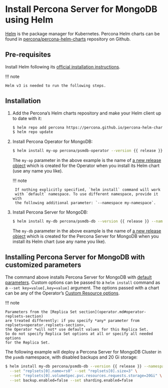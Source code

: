 # Install Percona Server for MongoDB using Helm

[Helm](https://github.com/helm/helm) is the package manager for Kubernetes. Percona Helm charts can be found in [percona/percona-helm-charts](https://github.com/percona/percona-helm-charts) repository on Github.

## Pre-requisites

Install Helm following its [official installation instructions](https://docs.helm.sh/using_helm/#installing-helm).

!!! note

    Helm v3 is needed to run the following steps.

## Installation


1. Add the Percona’s Helm charts repository and make your Helm client up to
    date with it:

    ```bash
    $ helm repo add percona https://percona.github.io/percona-helm-charts/
    $ helm repo update
    ```

2. Install Percona Operator for MongoDB:

    ```bash
    $ helm install my-op percona/psmdb-operator --version {{ release }}
    ```

    The `my-op` parameter in the above example is the name of [a new release object](https://helm.sh/docs/intro/using_helm/#three-big-concepts)
    which is created for the Operator when you install its Helm chart (use any
    name you like).

    !!! note

        If nothing explicitly specified, `helm install` command will work
        with `default` namespace. To use different namespace, provide it with
        the following additional parameter: `--namespace my-namespace`.

3. Install Percona Server for MongoDB:

    ```bash
    $ helm install my-db percona/psmdb-db --version {{ release }} --namespace my-namespace
    ```

    The `my-db` parameter in the above example is the name of [a new release object](https://helm.sh/docs/intro/using_helm/#three-big-concepts)
    which is created for the Percona Server for MongoDB when you install its Helm
    chart (use any name you like).

## Installing Percona Server for MongoDB with customized parameters

The command above installs Percona Server for MongoDB with [default parameters](operator.md#operator-custom-resource-options).
Custom options can be passed to a `helm install` command as a
`--set key=value[,key=value]` argument. The options passed with a chart can be
any of the Operator’s [Custom Resource options](https://github.com/percona/percona-helm-charts/tree/main/charts/psmdb-db#installing-the-chart).

!!! note

    Parameters from the [Replica Set section](operator.md#operator-replsets-section)
    are treated differently: if you specify *any* parameter from replsets<operator.replsets-section>,
    the Operator *will not* use default values for this Replica Set.
    So do not specify Replica Set options at all or specify all needed options
    for the Replica Set.

The following example will deploy a Percona Server for MongoDB Cluster in the
`psmdb` namespace, with disabled backups and 20 Gi storage:

```bash
$ helm install my-db percona/psmdb-db --version {{ release }} --namespace psmdb \
  --set "replsets[0].name=rs0" --set "replsets[0].size=3" \
  --set "replsets[0].volumeSpec.pvc.resources.requests.storage=20Gi" \
  --set backup.enabled=false --set sharding.enabled=false
```

